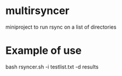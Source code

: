 # multirsyncer
miniproject to run rsync on a list of directories

# Example of use
bash rsyncer.sh -i testlist.txt -d results
